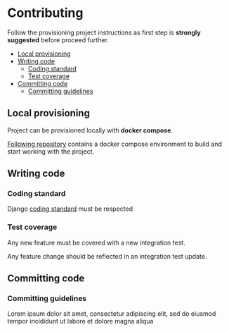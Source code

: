 # Contributing

Follow the provisioning project instructions as first step is **strongly suggested** before proceed further.

* [Local provisioning](#local-provisioning)
* [Writing code](#writing-code)
  * [Coding standard](#coding-standard)
  * [Test coverage](#test-coverage)
* [Committing code](#committing-code)
  * [Committing guidelines](#committing-guidelines)

## Local provisioning

Project can be provisioned locally with **docker compose**.

[Following repository](https://github.com/Multidialogo/teambuilding-app-provisioning) contains a docker compose environment to build and start working with the project.

## Writing code

### Coding standard

Django [coding standard](https://docs.djangoproject.com/en/dev/internals/contributing/writing-code/coding-style/) must be respected

### Test coverage

Any new feature must be covered with a new integration test.

Any feature change should be reflected in an integration test update.

## Committing code

### Committing guidelines

Lorem ipsum dolor sit amet, consectetur adipiscing elit, sed do eiusmod tempor incididunt ut labore et dolore magna aliqua

